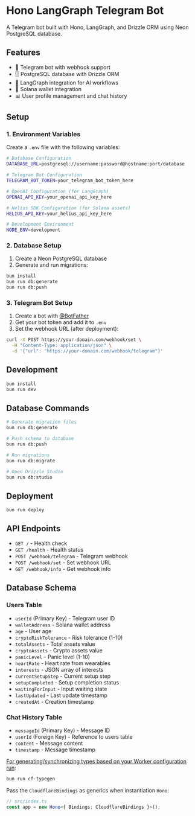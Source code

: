 # Hono LangGraph Telegram Bot

A Telegram bot built with Hono, LangGraph, and Drizzle ORM using Neon PostgreSQL database.

## Features

- 🤖 Telegram bot with webhook support
- 🗄️ PostgreSQL database with Drizzle ORM
- 🧠 LangGraph integration for AI workflows
- 🔗 Solana wallet integration
- 📊 User profile management and chat history

## Setup

### 1. Environment Variables

Create a `.env` file with the following variables:

```bash
# Database Configuration
DATABASE_URL=postgresql://username:password@hostname:port/database

# Telegram Bot Configuration
TELEGRAM_BOT_TOKEN=your_telegram_bot_token_here

# OpenAI Configuration (for LangGraph)
OPENAI_API_KEY=your_openai_api_key_here

# Helius SDK Configuration (for Solana assets)
HELIUS_API_KEY=your_helius_api_key_here

# Development Environment
NODE_ENV=development
```

### 2. Database Setup

1. Create a Neon PostgreSQL database
2. Generate and run migrations:

```bash
bun install
bun run db:generate
bun run db:push
```

### 3. Telegram Bot Setup

1. Create a bot with [@BotFather](https://t.me/botfather)
2. Get your bot token and add it to `.env`
3. Set the webhook URL (after deployment):

```bash
curl -X POST https://your-domain.com/webhook/set \
  -H "Content-Type: application/json" \
  -d '{"url": "https://your-domain.com/webhook/telegram"}'
```

## Development

```bash
bun install
bun run dev
```

## Database Commands

```bash
# Generate migration files
bun run db:generate

# Push schema to database
bun run db:push

# Run migrations
bun run db:migrate

# Open Drizzle Studio
bun run db:studio
```

## Deployment

```bash
bun run deploy
```

## API Endpoints

- `GET /` - Health check
- `GET /health` - Health status
- `POST /webhook/telegram` - Telegram webhook
- `POST /webhook/set` - Set webhook URL
- `GET /webhook/info` - Get webhook info

## Database Schema

### Users Table
- `userId` (Primary Key) - Telegram user ID
- `walletAddress` - Solana wallet address
- `age` - User age
- `cryptoRiskTolerance` - Risk tolerance (1-10)
- `totalAssets` - Total assets value
- `cryptoAssets` - Crypto assets value
- `panicLevel` - Panic level (1-10)
- `heartRate` - Heart rate from wearables
- `interests` - JSON array of interests
- `currentSetupStep` - Current setup step
- `setupCompleted` - Setup completion status
- `waitingForInput` - Input waiting state
- `lastUpdated` - Last update timestamp
- `createdAt` - Creation timestamp

### Chat History Table
- `messageId` (Primary Key) - Message ID
- `userId` (Foreign Key) - Reference to users table
- `content` - Message content
- `timestamp` - Message timestamp

[For generating/synchronizing types based on your Worker configuration run](https://developers.cloudflare.com/workers/wrangler/commands/#types):

```bash
bun run cf-typegen
```

Pass the `CloudflareBindings` as generics when instantiation `Hono`:

```ts
// src/index.ts
const app = new Hono<{ Bindings: CloudflareBindings }>();
```
